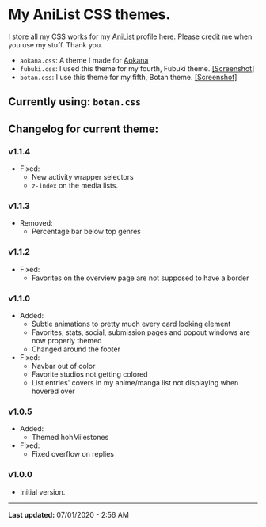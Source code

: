 # My AniList CSS themes.

I store all my CSS works for my [AniList](https://anilist.co/user/Kex1016/) profile here. Please credit me when you use my stuff. Thank you.
- `aokana.css`: A theme I made for [Aokana](https://anilist.co/user/Aokana/)
- `fubuki.css`: I used this theme for my fourth, Fubuki theme. [[Screenshot]](https://files.weebsquad.moe/HQ4OZwEo.png)
- `botan.css`: I use this theme for my fifth, Botan theme. [[Screenshot]](https://files.weebsquad.moe/4dzCM4no.png)

## Currently using: `botan.css`

## Changelog for current theme:
### v1.1.4
- Fixed:
  - New activity wrapper selectors
  - `z-index` on the media lists.

### v1.1.3
- Removed:
  - Percentage bar below top genres

### v1.1.2
- Fixed:
  - Favorites on the overview page are not supposed to have a border

### v1.1.0
- Added:
  - Subtle animations to pretty much every card looking element
  - Favorites, stats, social, submission pages and popout windows are now properly themed
  - Changed around the footer
- Fixed:
  - Navbar out of color
  - Favorite studios not getting colored
  - List entries' covers in my anime/manga list not displaying when hovered over

### v1.0.5
- Added:
  - Themed hohMilestones
- Fixed:
  - Fixed overflow on replies

### v1.0.0
- Initial version.

-------

**Last updated:** 07/01/2020 - 2:56 AM

